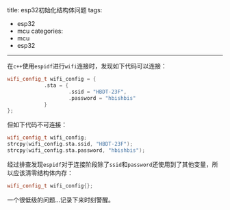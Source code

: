 title: esp32初始化结构体问题
tags:
  - esp32
  - mcu
categories:
  - mcu
  - esp32
---
在`c++`使用`espidf`进行`wifi`连接时，发现如下代码可以连接：

```c++
wifi_config_t wifi_config = {
            .sta = {
                    .ssid = "HBDT-23F",
                    .password = "hbishbis"
            }
};
```
但如下代码不可连接：

```c++
wifi_config_t wifi_config;
strcpy(wifi_config.sta.ssid, "HBDT-23F");
strcpy(wifi_config.sta.password, "hbishbis");
```

经过排查发现`espidf`对于连接阶段除了`ssid`和`password`还使用到了其他变量，所以应该清零结构体内存：

```c++
wifi_config_t wifi_config{};
```

一个很低级的问题...记录下来时刻警醒。